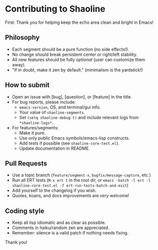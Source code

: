 # Contributing to Shaoline

First: Thank you for helping keep the echo area clean and bright in Emacs!

## Philosophy

- Each segment should be a pure function (no side effects!).
- No change should break persistent center or right/left stability.
- All new features should be fully *optional* (user can customize them away).
- "If in doubt, make it zen by default." (minimalism is the yardstick!)

## How to submit

- Open an issue with [bug], [question], or [feature] in the title.
- For bug reports, please include:
  - `emacs-version`, OS, and terminal/gui info.
  - Your value of `shaoline-segments`.
  - Set `(setq shaoline-debug t)` and include relevant logs from `*shaoline-logs*`.
- For features/segments:
  - Make it pure.
  - Use only public Emacs symbols/emacs-lisp constructs.
  - Add tests if possible (see `shaoline-core-test.el`).
  - Update documentation in README.

## Pull Requests

- Use a topic branch (`feature/segment-x`, `bugfix/message-capture`, etc.)
- Run all ERT tests (`M-x ert t` in the root dir, or `emacs -batch -l ert -l shaoline-core-test.el -f ert-run-tests-batch-and-exit`)
- Add yourself to the changelog if you wish.
- Quotes, koans, and docs improvements are *very* welcome!

## Coding style

- Keep all lisp idiomatic and as clear as possible.
- Comments in haiku/random zen are appreciated.
- Remember: silence is a valid patch if nothing needs fixing.

Thank you!
